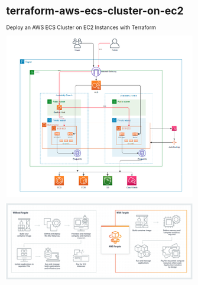 # terraform-aws-ecs-cluster-on-ec2
Deploy an AWS ECS Cluster on EC2 Instances with Terraform



![alt text](image.png)

![alt text](image-1.png)
